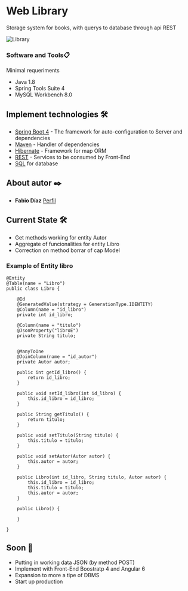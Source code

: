 # Web Library
 Storage system for books, with querys to database through api REST

 ![Library](https://media.wsimag.com/attachments/f80c8122cb20fb640a9fff2294d29e00bafb83d1/store/fill/1090/613/8d2cb3dbc6d2de994509159ac6979c02a7972dda326bbf5e88ab801a553c/Biblioteca.jpg)

### Software and Tools📋

Minimal requeriments

- Java 1.8
- Spring Tools Suite 4
- MySQL Workbench 8.0

## Implement technologies 🛠️

- [Spring Boot 4](https://spring.io/projects/spring-boot) - The framework for auto-configuration to Server and dependencies
- [Maven](https://maven.apache.org/) - Handler of dependencies
- [Hibernate](https://hibernate.org/) - Framework for map ORM
- [REST](https://spring.io/guides/gs/rest-service/) - Services to be consumed by Front-End
- [SQL](https://www.w3schools.com/sql/) for database

## About autor ✒️

- **Fabio Díaz** [Perfil](https://github.com/diazfabio18)

## Current State 🛠️

- Get methods working for entity Autor
- Aggregate of funcionalities for entity Libro
- Correction on method borrar of cap Model

### Example of Entity libro

```
@Entity
@Table(name = "Libro")
public class Libro {

	@Id
	@GeneratedValue(strategy = GenerationType.IDENTITY)
	@Column(name = "id_libro")
	private int id_libro;

	@Column(name = "titulo")
	@JsonProperty("libroE")
	private String titulo;


	@ManyToOne
	@JoinColumn(name = "id_autor")
	private Autor autor;

	public int getId_libro() {
		return id_libro;
	}

	public void setId_libro(int id_libro) {
		this.id_libro = id_libro;
	}

	public String getTitulo() {
		return titulo;
	}

	public void setTitulo(String titulo) {
		this.titulo = titulo;
	}
  
	public void setAutor(Autor autor) {
		this.autor = autor;
	}

	public Libro(int id_libro, String titulo, Autor autor) {
		this.id_libro = id_libro;
		this.titulo = titulo;
		this.autor = autor;
	}

	public Libro() {

	}

}
```

## Soon 📌

- Putting in working data JSON (by method POST)
- Implement with Front-End Boostratp 4 and Angular 6
- Expansion to more a tipe of DBMS
- Start up production
